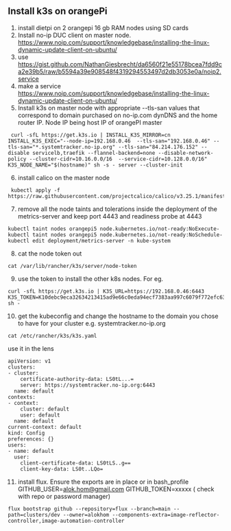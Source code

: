 Install k3s on orangePi
---


1) install dietpi on 2 orangepi 16 gb RAM nodes using SD cards
2) Install no-ip DUC client on master node. 
https://www.noip.com/support/knowledgebase/installing-the-linux-dynamic-update-client-on-ubuntu/
3) use
https://gist.github.com/NathanGiesbrecht/da6560f21e55178bcea7fdd9ca2e39b5/raw/b5594a39e908548f4319294553497d2db3053e0a/noip2.service
4) make a service 
https://www.noip.com/support/knowledgebase/installing-the-linux-dynamic-update-client-on-ubuntu/
5) Install k3s on master node with appropriate --tls-san values that correspond to domain purchased on no-ip.com dynDNS and the home router IP. Node IP being host IP of orangePI master

```
 curl -sfL https://get.k3s.io | INSTALL_K3S_MIRROR=cn INSTALL_K3S_EXEC="--node-ip=192.168.0.46  --tls-san="192.168.0.46" --tls-san="*.systemtracker.no-ip.org" --tls-san="84.214.176.152" --disable servicelb,traefik --flannel-backend=none --disable-network-policy --cluster-cidr=10.16.0.0/16  --service-cidr=10.128.0.0/16" K3S_NODE_NAME="$(hostname)" sh -s - server --cluster-init
```
6) install calico on the master node
```
 kubectl apply -f https://raw.githubusercontent.com/projectcalico/calico/v3.25.1/manifests/calico.yaml
```
7) remove all the node taints and tolerations inside the deployment of the metrics-server and keep port 4443 and readiness probe at 4443
```
kubectl taint nodes orangepi5 node.kubernetes.io/not-ready:NoExecute-
kubectl taint nodes orangepi5 node.kubernetes.io/not-ready:NoSchedule-
kubectl edit deployment/metrics-server -n kube-system
```
8) cat the node token out 
```
cat /var/lib/rancher/k3s/server/node-token
```
9) use the token to install the other k8s nodes. For eg.
```
curl -sfL https://get.k3s.io | K3S_URL=https://192.168.0.46:6443 K3S_TOKEN=K10debc9eca32634213415ad9e66c0eda94ecf7383aa997c6079f772efc63e84828::server:b00401254d9c4817f4a9e584c19be5cf sh -
```

10) get the kubeconfig and change the hostname to the domain you chose to have for your cluster e.g. systemtracker.no-ip.org
```
cat /etc/rancher/k3s/k3s.yaml
```
use it in the lens
```
apiVersion: v1
clusters:
- cluster:
    certificate-authority-data: LS0tL...=
    server: https://systemtracker.no-ip.org:6443
  name: default
contexts:
- context:
    cluster: default
    user: default
  name: default
current-context: default
kind: Config
preferences: {}
users:
- name: default
  user:
    client-certificate-data: LS0tLS..g==
    client-key-data: LS0t..LQo=

```
11) install flux. Ensure the exports are in place or in bash_profile GITHUB_USER=alok.hom@gmail.com GITHUB_TOKEN=xxxxx ( check with repo or password manager)
```
flux bootstrap github --repository=flux --branch=main --path=clusters/dev --owner=alokhom --components-extra=image-reflector-controller,image-automation-controller
```
